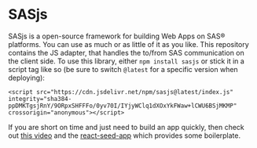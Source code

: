 # SASjs

SASjs is a open-source framework for building Web Apps on SAS® platforms. You can use as much or as little of it as you like.  This repository contains the JS adapter, that handles the to/from SAS communication on the client side.  To use this library, either `npm install sasjs` or stick it in a script tag like so (be sure to switch `@latest` for a specific version when deploying):

```
<script src="https://cdn.jsdelivr.net/npm/sasjs@latest/index.js"
integrity="sha384-ppDMKTgsjRnY/9ORpxSHFFFo/0yv70I/IYjyWClq1dXOxYkFWaw+lCWU6BSjMKMP"
crossorigin="anonymous"></script>
```

If you are short on time and just need to build an app quickly, then check out [this video](https://vimeo.com/393161794) and the [react-seed-app](https://github.com/macropeople/react-seed-app) which provides some boilerplate.